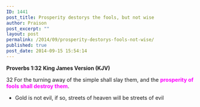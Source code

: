 ```yaml
---
ID: 1441
post_title: Prosperity destorys the fools, but not wise
author: Praison
post_excerpt: ""
layout: post
permalink: /2014/09/prosperity-destorys-fools-not-wise/
published: true
post_date: 2014-09-15 15:54:14
---
```

<strong>Proverbs 1:32</strong>
<strong> King James Version (KJV)</strong>

32 For the turning away of the simple shall slay them, and the <span style="color: #ff00ff;"><strong>prosperity of fools shall destroy them</strong></span>.
<ul>
	<li>Gold is not evil, if so, streets of heaven will be streets of evil</li>
</ul>
&nbsp;